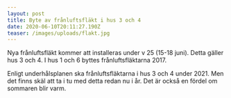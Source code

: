 ```yaml
---
layout: post
title: Byte av frånluftsfläkt i hus 3 och 4
date: 2020-06-10T20:11:27.190Z
teaser: /images/uploads/flakt.jpg
---
```

Nya frånluftsfläkt kommer att installeras under v 25 (15-18 juni). Detta gäller hus 3 och 4. I hus 1 och 6 byttes frånluftsfläktarna 2017.

Enligt underhålsplanen ska frånluftsfläktarna i hus 3 och 4 under 2021. Men det finns skäl att ta i tu med detta redan nu i år. Det är också en fördel om sommaren blir varm.
